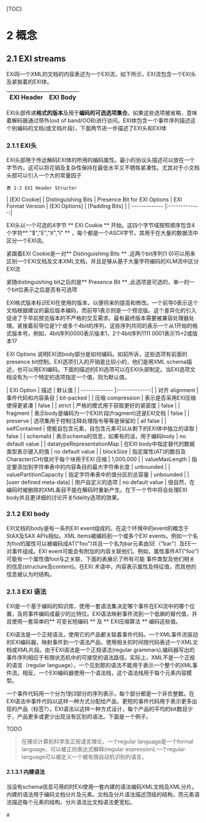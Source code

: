 [TOC]

# 2 概念
## 2.1 EXI streams

EXi将一个XML的文档的内容表述为一个EXI流，如下所示，EXI流包含一个EXI头及紧挨着的EXI体。

| EXI Header | EXI Body |
| ------------- |:-------------:|


EXI头部传递**格式的版本**及用于**编码的可选选项集合**。如果这些选项被省略，意味着解码器通过带外(out of band/OOB)进行访问。EXI体包含一个事件序列描述这个别编码的文档(或文档片段)，下面两节进一步描述了EXI头和EXI体
### 2.1.1 EXI头
EXI头部用于传达解码EXI体的所用的编码属性。最小的协议头描述可以放在一个字节内，这可以将花销及复杂性保持在最低水平又不牺牲紧凑性。尤其对于小文档头部可以引入一个大的常量因子

    表 2-2 EXI Header Structer
| [EXI Cookie] |	Distinguishing Bits |	Presence Bit for EXI Options	| EXI Format Version |	[EXI Options] |	[Padding Bits] |
| ------------- |:-------------:|

EXI头以一个可选的4字节 ** EXI Cookie ** 开始。这四个字节域按照顺序包含4个字符** "$","E","X","I" ** ，每个都是一个ASCII字节，其用于在大量的数据流中区分一个EXI流。

紧跟着EXI Cookie是一对** Distinguishing Bits ** .这两个bit序列(1 0)可以用来区别一个EXI文档及文本XML文档，并且足够从基于大量字符编码的XLM流中区分EXI流

紧随distinguishing bit之后的是** Presence Bit ** ,此选项是可选的，单一的一个bit位表示之后是否有可选项

EXI格式版本标识EXI在使用的版本，以便将来的提高和修改。一个前导0表示这个文档根据建议的最后版本编码，而前导1表示则是一个预览版。这个差异化的引入促进了于早前预览版本的不严格的交互需求。最有最终版本需要被兼容处理器处理。紧接着前导位是1个或多个4bit的序列，这些序列共同的表示一个从1开始的格式版本号。例如，4bit序列0000表示版本1，2个4bit序列1111 0001表示15+2或版本17

EXI Options 说明EXI流body部分是如何编码。如前所诉，这些选项有前面的presence bit控制。EXI选项引入的开销是比较小的，他们是用XML schema描述，也可以用EXI编码。下面的描述的EXI选项可以在EXI头部制定。当EXI选项文档没有为一个特定的选项指定一个值，则为默认值。

| EXI Option | 描述 | 默认值 |
| ------------- |:-------------:|
| 对齐 alignment | 事件代码和内容条目 | bit-packed |
| 压缩 compression | 表示是否采用EXI压缩使得更紧凑 | false |
| strict | 严格的模式用于获取更好的紧密度 | false |
| fragment | 表示body是编码为一个EXI片段(fragment)还是EXI文档 | false |
| preserve | 选项集用于控制注释处理指令等等是保留的 | all false |
| selfContained | 使能自包含元素，自包含元素可以从剩下的EXI体中独立的读取 | false |
| schemaId | 表示schema的信息，如果有的话，用于编码body | no default value |
| datatypeRepresentationMap | 在EXI body中指定替代的数据类型表示键入的值 | no default value |
| blockSize | 指定属性(AT)的数目及Character(CH)值对于每个块用于EXI 压缩 | 1,000,000 |
| valueMaxLength | 指定要添加到字符串表中的内容条目的最大字符串长度 | unbounded |
| valuePartitionCapacity | 指定字符串表中的值分区的总容量 | unbounded |
| [user defined meta-data] | 用户自定义的选项 | no default value |
很自然，在编码时被删除的XML条目不能在解码时重新产生。在下一个节中将会处理EXI body并且更详细的讨论开关fidelity选项的效果。
### 2.1.2 EXI body
EXI文档的body是有一系列EXI event组成的。在这个环境中的event的概念于StAX及SAX APIs相似。XML items被编码到一个或多个EXI events。例如一个名为foo的属性可以被编码成AT("foo")并且一个名为bar元素由SE（“bar”）及EE一对事件组成。EXI event可能会有附加的内容关联他们。例如，属性事件AT("foo")可能有一个属性值fool与之关联，下面的表展示了所有可能 事件类型及他们相关的信息(structure及content)。在EXI 术语中，内容表示属性及特征值，而其他的信息被认为时结构。

### 2.1.3 EXI 语法
EXI是一个基于编码的知识库，使用一套语法集决定哪个事件在EXI流中的哪个位置，及将事件编码成最少的比特位。EXI语法映射事件流到一个低熵的替代值，并且使用一套简单的** 可变长短编码 ** 及 ** EXI压缩算法 ** 编码这些值。

EXI语法是一个正规语法，使用它的产品都关联着事件代码。一个XML事件流驱动的EXI编码器，映射事件到一个语法产品，使用相关的时间按代码表述一个XML文档或XML片段。由于EXI语法是一个正规语法(regular grammars),编码器写出的事件序列相应于有限状态机中的可接受的语法路径。实际上，XML不是一个正规的语言（regular language），一个见到那的语法不能用于表示一个整个的XML事件流。相反，一个EXI编码器使用一个语法栈，这个语法栈用于每个元素内容模型。

一个事件代码用一个分为1到3部分的序列表示，每个部分都是一个非负整数。在EXI语法中事件代码以这样一种方式分配给产品，更短的事件代码用于表示更多出现的产品（标签?）。EXI语法以这样一种方式设计，每个产品的平均的bit数目少于，产品更多或更少出现没有区别的语法。下面是一个例子。

TODO


> 在理论计算机科学及正规语言理论，一个regular language是一个formal language，可以被正则表达式解释(regular expression).一个regular language可以被定义一个被有限自动机识别的语言，

#### 2.1.3.1 内建语法
当没有schema信息可用的时EXi使用一套内建的语法编码XML文档及XML分片。内建的语法用于编码文档分片及元素。文档及分片语法描述顶级的结构，而元素语法描述每个元素的结构，分片语法比文档语法更宽松。






a
